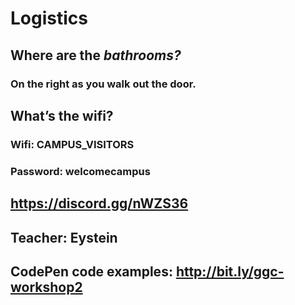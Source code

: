 # Logistics

## Where are the _bathrooms?_

### On the right as you walk out the door.

## What’s the wifi?

### Wifi: CAMPUS_VISITORS
### Password: welcomecampus

## https://discord.gg/nWZS36

## Teacher: Eystein

## CodePen code examples: <http://bit.ly/ggc-workshop2>
